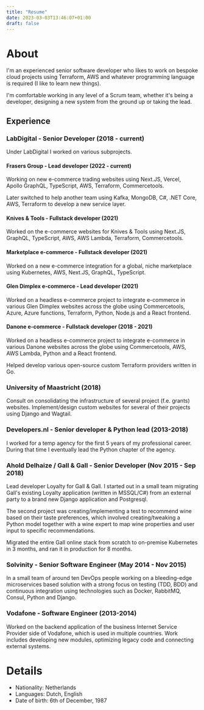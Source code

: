 ```yaml
---
title: "Resume"
date: 2023-03-03T13:46:07+01:00
draft: false
---
```


# About

I'm an experienced senior software developer who likes to work on bespoke cloud projects using Terraform, AWS and whatever programming language is required 
(I like to learn new things).

I'm comfortable working in any level of a Scrum team, whether it's being a developer, designing a new system from the ground up
or taking the lead.

## Experience


### LabDigital - Senior Developer (2018 - current)

Under LabDigital I worked on various subprojects.

#### Frasers Group - Lead developer (2022 - current)

Working on new e-commerce trading websites using Next.JS, Vercel, Apollo GraphQL, TypeScript, AWS, Terraform, Commercetools.

Later switched to help another team using Kafka, MongoDB, C#, .NET Core, AWS, Terraform to develop a new service layer.

#### Knives & Tools - Fullstack developer (2021)

Worked on the e-commerce websites for Knives & Tools using Next.JS, 
GraphQL, TypeScript, AWS, AWS Lambda, Terraform, Commercetools.

#### Marketplace e-commerce - Fullstack developer (2021)

Worked on a new e-commerce integration for a global, niche marketplace using Kubernetes, AWS, Next.JS,
GraphQL, TypeScript.

#### Glen Dimplex e-commerce - Lead developer (2021)

Worked on a headless e-commerce project to integrate e-commerce in various Glen Dimplex websites
across the globe using Commercetools, Azure, Azure functions, Terraform, Python, Node.js and a React frontend.

#### Danone e-commerce - Fullstack developer (2018 - 2021)

Worked on a headless e-commerce project to integrate e-commerce in various Danone
websites across the globe using Commercetools, AWS, AWS Lambda, Python and a React frontend.

Helped develop various open-source custom Terraform providers written in Go.

### University of Maastricht (2018)

Consult on consolidating the infrastructure of several project (f.e. grants)
websites. Implement/design custom websites for several of their projects using Django and
Wagtail.

### Developers.nl - Senior developer & Python lead (2013-2018)

I worked for a temp agency for the first 5 years of my professional career.
During that time I eventually lead the Python chapter of the agency.

### Ahold Delhaize / Gall & Gall - Senior Developer (Nov 2015 - Sep 2018)

Lead developer Loyalty for Gall & Gall. I started out in a small team migrating
Gall's existing Loyalty application (written in MSSQL/C#) from an external party
to a brand new Django application and Postgresql. 

The second project was
creating/implementing a test to recommend wine based on their taste
preferences, which involved creating/tweaking a Python model together with a
wine expert to map wine properties and user input to specific recommendations.

Migrated the entire Gall online stack from scratch to on-premise Kubernetes in 3 months, and
ran it in production for 8 months.

### Solvinity - Senior Software Engineer (May 2014 - Nov 2015)
In a small team of around ten DevOps people working on a bleeding-edge
microservices based solution with a strong focus on testing (TDD, BDD) and
continuous integration using technologies such as Docker, RabbitMQ, Consul, Python and
Django.

### Vodafone - Software Engineer (2013-2014)

Worked on the backend application of the business Internet Service Provider side
of Vodafone, which is used in multiple countries. Work includes developing new
modules, optimizing legacy code and connecting external systems.


# Details

* Nationality: Netherlands
* Languages: Dutch, English
* Date of birth: 6th of December, 1987
 